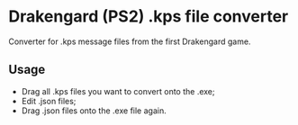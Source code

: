 # Drakengard (PS2) .kps file converter
Converter for .kps message files from the first Drakengard game.

## Usage
- Drag all .kps files you want to convert onto the .exe;
- Edit .json files;
- Drag .json files onto the .exe file again.
